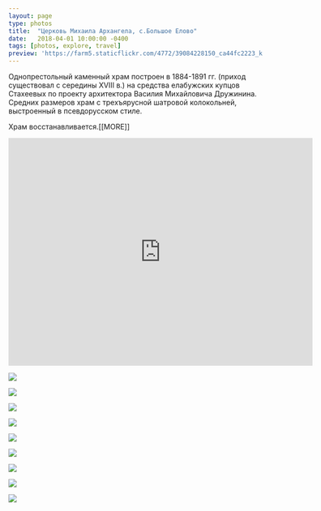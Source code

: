 ```yaml
---
layout: page
type: photos
title:  "Церковь Михаила Архангела, с.Большое Елово"
date:   2018-04-01 10:00:00 -0400
tags: [photos, explore, travel]
preview: 'https://farm5.staticflickr.com/4772/39084228150_ca44fc2223_k.jpg'
---
```


Однопрестольный каменный храм построен в 1884-1891 гг. (приход существовал с середины XVIII в.) на средства елабужских купцов Стахеевых по проекту архитектора Василия Михайловича Дружинина. Средних размеров храм с трехъярусной шатровой колокольней, выстроенный в псевдорусском стиле.

Храм восстанавливается.[[MORE]]

<iframe src="https://www.google.com/maps/embed?pb=!1m14!1m12!1m3!1d2032.7846528471196!2d51.55668822263133!3d55.79258478204146!2m3!1f0!2f0!3f0!3m2!1i1024!2i768!4f13.1!5e1!3m2!1sru!2sru!4v1522572779393" width="600" height="450" frameborder="0" style="border:0" allowfullscreen="" class="post-map"></iframe>

![](https://farm1.staticflickr.com/814/40185580524_474b6c0903_k.jpg)

![](https://farm1.staticflickr.com/816/40185579534_6f1d40e8a1_k.jpg)

![](https://farm5.staticflickr.com/4775/40185578714_94b8676d1f_k.jpg)

![](https://farm5.staticflickr.com/4778/40893440181_7969a56a82_k.jpg)

![](https://farm1.staticflickr.com/789/40185577524_468cd874ee_k.jpg)

![](https://farm1.staticflickr.com/799/27023081958_b7b22744bf_k.jpg)

![](https://farm1.staticflickr.com/791/40893436091_74770d8b3e_k.jpg)

![](https://farm1.staticflickr.com/793/40893435291_1abd5c7058_k.jpg)

![](https://farm5.staticflickr.com/4772/39084228150_ca44fc2223_k.jpg)
